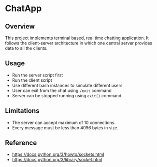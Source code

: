 # ChatApp

## Overview

This project implements terminal based, real time chatting application. It follows the client-server architecture in which one central server provides data to all the clients.

## Usage

* Run the server script first
* Run the client script
* Use different bash instances to simulate different users
* User can exit from the chat using `/exit` command
* Server can be stopped running using `exit()` command

## Limitations

* The server can accept maximum of 10 connections.
* Every message must be less than 4096 bytes in size.

## Reference

* https://docs.python.org/3/howto/sockets.html
* https://docs.python.org/3/library/socket.html